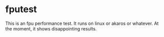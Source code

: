 # fputest
This is an fpu performance test. It runs on linux or akaros or whatever. At the moment, it shows disappointing results.
